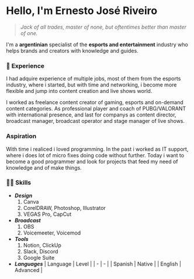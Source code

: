 # **Hello,** I'm **Ernesto** José **Riveiro**

> _Jack of all trades, master of none, but oftentimes better than master of one._

I'm a **argentinian** specialist of the **esports and entertainment** industry who helps brands and creators with knowledge and guides.

### 📃 **Experience**

I had adquire experience of multiple jobs, most of them from the esports industry, where i started, but with time and networking, i become more flexible and jump into content creation and live shows world. 

I worked as freelance content creator of gaming, esports and on-demand content categories. As professional player and coach of PUBG/VALORANT with international presence, and last for companys as content director, broadcast manager, broadcast operator and stage manager of live shows.

### **Aspiration**

With time i realiced i loved programming. In the past i worked as IT support, where i does lot of micro fixes doing code without further. Today i want to become a good programmer and look for  projects that feed my need of knowledge and of make things.

### 💪🏻 **Skills**

* ***Design***
    1. Canva
    2. CorelDRAW, Photoshop, Illustrator
    3. VEGAS Pro, CapCut
* ***Broadcast***
    1. OBS
    2. Voicemeeter, Voicemod
* ***Tools***
    1. Notion, ClickUp
    2. Slack, Discord
    3. Google Suite
* ***Languages***
    | Language | Level |
    | - | - |
    | Spanish | Native |
    | English | Advanced | 